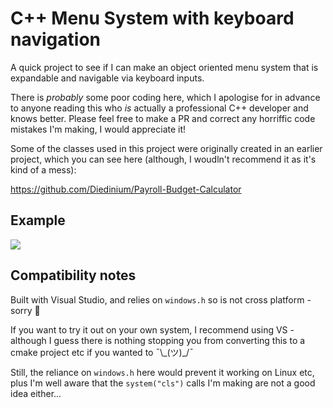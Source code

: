 # C++ Menu System with keyboard navigation

A quick project to see if I can make an object oriented menu system that is expandable and navigable via keyboard inputs.

There is *probably* some poor coding here, which I apologise for in advance to anyone reading this who *is* actually a professional C++ developer and knows better. Please feel free to make a PR and correct any horriffic code mistakes I'm making, I would appreciate it!

Some of the classes used in this project were originally created in an earlier project, which you can see here (although, I woudln't recommend it as it's kind of a mess):

https://github.com/Diedinium/Payroll-Budget-Calculator

## Example

![](https://media3.giphy.com/media/ahLodvJMpGWGPGcdwJ/giphy.gif)

## Compatibility notes

Built with Visual Studio, and relies on `windows.h` so is not cross platform - sorry 🙁

If you want to try it out on your own system, I recommend using VS - although I guess there is nothing stopping you from converting this to a cmake project etc if you wanted to ¯\\\_(ツ)\_/¯

Still, the reliance on `windows.h` here would prevent it working on Linux etc, plus I'm well aware that the `system("cls")` calls I'm making are not a good idea either...
